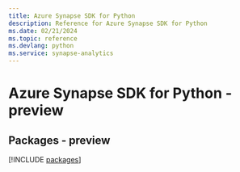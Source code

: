 ```yaml
---
title: Azure Synapse SDK for Python
description: Reference for Azure Synapse SDK for Python
ms.date: 02/21/2024
ms.topic: reference
ms.devlang: python
ms.service: synapse-analytics
---
```

# Azure Synapse SDK for Python - preview
## Packages - preview
[!INCLUDE [packages](synapse-index.md)]